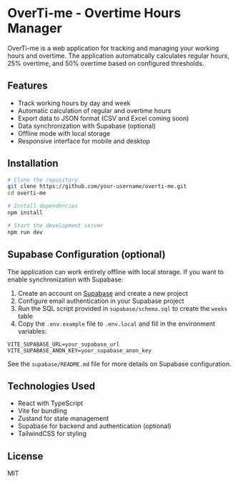 # OverTi-me - Overtime Hours Manager

OverTi-me is a web application for tracking and managing your working hours and overtime. The application automatically calculates regular hours, 25% overtime, and 50% overtime based on configured thresholds.

## Features

- Track working hours by day and week
- Automatic calculation of regular and overtime hours
- Export data to JSON format (CSV and Excel coming soon)
- Data synchronization with Supabase (optional)
- Offline mode with local storage
- Responsive interface for mobile and desktop

## Installation

```bash
# Clone the repository
git clone https://github.com/your-username/overti-me.git
cd overti-me

# Install dependencies
npm install

# Start the development server
npm run dev
```

## Supabase Configuration (optional)

The application can work entirely offline with local storage. If you want to enable synchronization with Supabase:

1. Create an account on [Supabase](https://supabase.com/) and create a new project
2. Configure email authentication in your Supabase project
3. Run the SQL script provided in `supabase/schema.sql` to create the `weeks` table
4. Copy the `.env.example` file to `.env.local` and fill in the environment variables:

```
VITE_SUPABASE_URL=your_supabase_url
VITE_SUPABASE_ANON_KEY=your_supabase_anon_key
```

See the `supabase/README.md` file for more details on Supabase configuration.

## Technologies Used

- React with TypeScript
- Vite for bundling
- Zustand for state management
- Supabase for backend and authentication (optional)
- TailwindCSS for styling

## License

MIT
